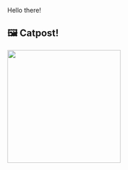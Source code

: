 Hello there!



## 🖼️ Catpost!

<sub>
    <img src="https://cdn2.thecatapi.com/images/a3e.jpg" height="256">
</sub>

